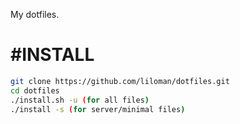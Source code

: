 
My dotfiles. 


#INSTALL
===========

```bash
git clone https://github.com/liloman/dotfiles.git 
cd dotfiles 
./install.sh -u (for all files)
./install -s (for server/minimal files)
```
